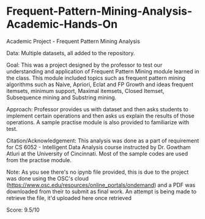 # Frequent-Pattern-Mining-Analysis-Academic-Hands-On
Academic Project - Frequent Pattern Mining Analysis 

Data: Multiple datasets, all added to the repository.

Goal: This was a project designed by the professor to test our understanding and application of Frequent Pattern Mining module learned in the class. This module included topics such as frequent pattern mining algorithms such as Naive, Apriori, Eclat and FP Growth and ideas frequent itemsets, minimum support, Maximal itemsets, Closed Itemset, Subsequence mining and Substring mining.

Approach: Professor provides us with dataset and then asks students to implement certain operations and then asks us explain the results of those operations. A sample practise module is also provided to familiarize with test.

Citation/Acknowledgement: This analysis was done as a part of requirement for CS 6052 - Intelligent Data Analysis course instructed by Dr. Gowtham Atluri at the University of Cincinnati. Most of the sample codes are used from the practise module.

Note: As you see there's no ipynb file provided, this is due to the project was done using the OSC's cloud (https://www.osc.edu/resources/online_portals/ondemand) and a PDF was downloaded from their to submit as final work. An attempt is being made to retrieve the file, it'd uploaded here once retrieved

Score: 9.5/10


